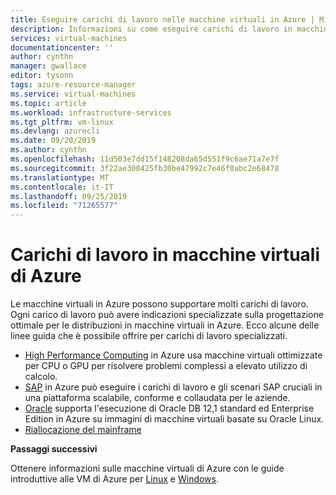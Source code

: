 ```yaml
---
title: Eseguire carichi di lavoro nelle macchine virtuali in Azure | Microsoft Docs
description: Informazioni su come eseguire carichi di lavoro in macchine virtuali di Azure.
services: virtual-machines
documentationcenter: ''
author: cynthn
manager: gwallace
editor: tysonn
tags: azure-resource-manager
ms.service: virtual-machines
ms.topic: article
ms.workload: infrastructure-services
ms.tgt_pltfrm: vm-linux
ms.devlang: azurecli
ms.date: 09/20/2019
ms.author: cynthn
ms.openlocfilehash: 11d503e7dd15f148208da65d551f9c6ae71a7e7f
ms.sourcegitcommit: 3f22ae300425fb30be47992c7e46f0abc2e68478
ms.translationtype: MT
ms.contentlocale: it-IT
ms.lasthandoff: 09/25/2019
ms.locfileid: "71265577"
---
```

# <a name="workloads-on-azure-virtual-machines"></a>Carichi di lavoro in macchine virtuali di Azure

Le macchine virtuali in Azure possono supportare molti carichi di lavoro. Ogni carico di lavoro può avere indicazioni specializzate sulla progettazione ottimale per le distribuzioni in macchine virtuali in Azure. Ecco alcune delle linee guida che è possibile offrire per carichi di lavoro specializzati.

- [High Performance Computing](./hpc/overview.md) in Azure usa macchine virtuali ottimizzate per CPU o GPU per risolvere problemi complessi a elevato utilizzo di calcolo.
- [SAP](./sap/get-started.md) in Azure può eseguire i carichi di lavoro e gli scenari SAP cruciali in una piattaforma scalabile, conforme e collaudata per le aziende.
- [Oracle](./oracle/oracle-considerations.md) supporta l'esecuzione di Oracle DB 12,1 standard ed Enterprise Edition in Azure su immagini di macchine virtuali basate su Oracle Linux. 
- [Riallocazione del mainframe](./mainframe-rehosting/overview.md) 



**Passaggi successivi**

Ottenere informazioni sulle macchine virtuali di Azure con le guide introduttive alle VM di Azure per [Linux](../linux/quick-create-cli.md) e [Windows](../windows/quick-create-powershell.md).